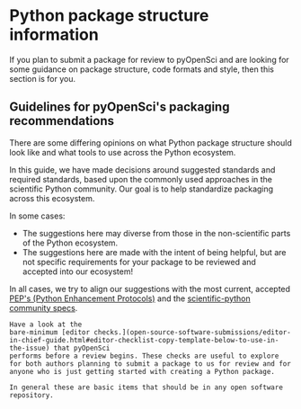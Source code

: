 # Python package structure information 

If you plan to submit a package for review to pyOpenSci and are looking for 
some guidance on package structure, code formats and style, then this section is for you. 

## Guidelines for pyOpenSci's packaging recommendations 

<!-- Might belong on the LANDING page for this entire guide?-->

There are some differing opinions on what Python package structure should 
look like and what tools to use across the Python ecosystem. 

In this guide, we have made decisions around suggested standards and required 
standards, based upon the commonly used approaches in the scientific Python 
community.  Our goal is to help standardize packaging across this ecosystem.

In some cases: 

* The suggestions here may diverse from those in the non-scientific parts of the Python ecosystem. 
* The suggestions here are made with the intent of being helpful, but are not specific requirements for your package to be reviewed and accepted into our ecosystem!

In all cases, we try to align our suggestions with the most current, accepted
[PEP's (Python Enhancement Protocols)](https://peps.python.org/pep-0000/) and the [scientific-python community specs](https://scientific-python.org/specs/). 

```{note}
Have a look at the 
bare-minimum [editor checks.](open-source-software-submissions/editor-in-chief-guide.html#editor-checklist-copy-template-below-to-use-in-the-issue) that pyOpenSci
performs before a review begins. These checks are useful to explore 
for both authors planning to submit a package to us for review and for 
anyone who is just getting started with creating a Python package. 

In general these are basic items that should be in any open software repository. 
```


<!-- 

These checks include several items

- **Sufficient Documentation** The package has sufficient documentation available online (README, sphinx docs) to allow us to evaluate package function and scope *without installing the package*. This includes:
  Get started tutorials or vignettes that help a user understand how to use the package and what it can do for them (often these have a name like "Getting started")
- **API documentation** - this includes clearly written doc strings with variables defined using a standard docstring format -->
<!-- 
```{tip}
### Python packaging resources that we love 

We think the resources below are excellent but each have particular opinions 
that you may or may not find in our packaging guide. For instance, the PyPA
guide encourages users to store their package in a `src/package-name` directory.
While we accept that approach many of our community members prefer to not use 
the `src` directory. 

* [Python packaging for research software engineers](https://merely-useful.tech/py-rse/)
* [PyPA packaging guide](https://packaging.python.org/en/latest/)
```
-->